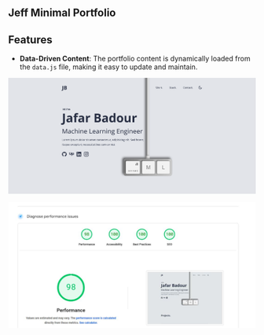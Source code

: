 ## Jeff Minimal Portfolio

## Features

- **Data-Driven Content**: The portfolio content is dynamically loaded from the `data.js` file, making it easy to update and maintain.

![Landing Page](https://github.com/sulimanbadour1/Jeff_Folio/blob/main/src/logos/mocks/mock1.png?raw=true)

![Web Vitals](https://github.com/sulimanbadour1/Jeff_Folio/blob/main/src/logos/mocks/web_vitals.JPG?raw=true)